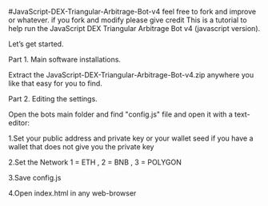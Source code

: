 #JavaScript-DEX-Triangular-Arbitrage-Bot-v4 
feel free to fork and improve or whatever. 
if you fork and modify please give credit
This is a tutorial to help run the JavaScript DEX Triangular Arbitrage Bot v4 (javascript version).

Let’s get started.

Part 1. Main software installations.

Extract the JavaScript-DEX-Triangular-Arbitrage-Bot-v4.zip anywhere you like that easy for you to find.

Part 2. Editing the settings.

Open the bots main folder and find "config.js" file and open it with a text-editor:

1.Set your public address and private key or your wallet seed if you have a wallet that does not give you the private key

2.Set the Network  1 = ETH , 2 = BNB , 3 = POLYGON

3.Save config.js

4.Open index.html in any web-browser


